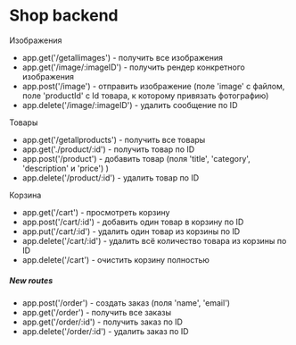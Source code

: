 # Shop backend

Изображения

- app.get('/getallimages') - получить все изображения
- app.get('/image/:imageID') - получить рендер конкретного изображения
- app.post('/image') - отправить изображение (поле 'image' с файлом, поле 'productId' с Id товара, к которому привязать фотографию)
- app.delete('/image/:imageID') - удалить сообщение по ID

Товары

- app.get('/getallproducts') - получить все товары
- app.get('./product/:id') - получить товар по ID
- app.post('/product') - добавить товар (поля 'title', 'category', 'description' и 'price')  )
- app.delete('/product/:id') - удалить товар по ID

Корзина

- app.get('/cart') - просмотреть корзину
- app.post('/cart/:id') - добавить один товар в корзину по ID
- app.put('/cart/:id') - удалить один товар из корзины по ID
- app.delete('/cart/:id') - удалить всё количество товара из корзины по ID
- app.delete('/cart') - очистить корзину полностью

##### New routes

- app.post('/order') - создать заказ (поля 'name', 'email')
- app.get('/order') - получить все заказы
- app.get('/order/:id') - получить заказ по ID
- app.delete('/order/:id') - удалить заказ по ID
